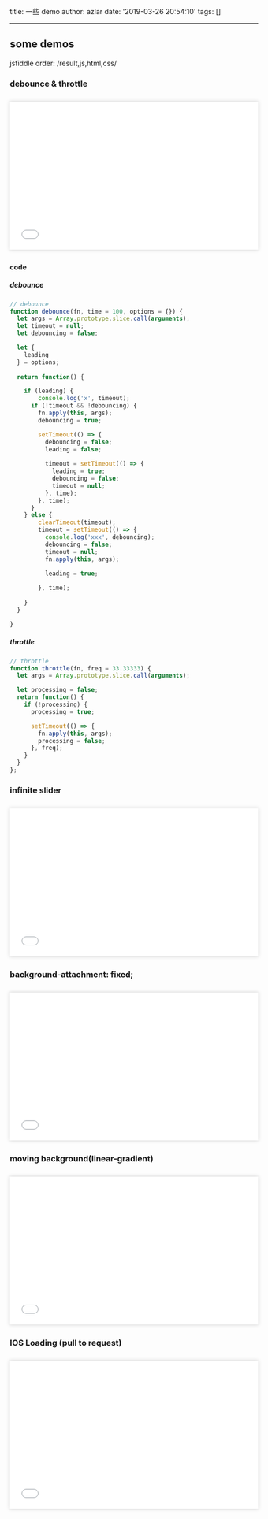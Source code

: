 title: 一些 demo
author: azlar
date: '2019-03-26 20:54:10'
tags: []

---

<!-- desc -->

## some demos
jsfiddle order: /result,js,html,css/

### debounce & throttle
<div style='margin: 27px 0;box-shadow: 0 0 7px 1px rgba(0,0,0, .15)'>
	<iframe width="100%" height="300" src="//jsfiddle.net/azlar/07ua649y/100/embedded/result,js,html,css/" allowfullscreen="allowfullscreen" allowpaymentrequest frameborder="0"></iframe>
</div>


#### code
##### debounce
```javascript
// debounce
function debounce(fn, time = 100, options = {}) {
  let args = Array.prototype.slice.call(arguments);
  let timeout = null;
  let debouncing = false;

  let {
    leading
  } = options;
  
  return function() {

    if (leading) {
    	console.log('x', timeout);
      if (!timeout && !debouncing) {
        fn.apply(this, args);
        debouncing = true;

        setTimeout(() => {
          debouncing = false;
          leading = false;
          
          timeout = setTimeout(() => {
            leading = true;
            debouncing = false;
            timeout = null;
          }, time);
        }, time);
      }
    } else {
      	clearTimeout(timeout);
        timeout = setTimeout(() => {
          console.log('xxx', debouncing);
          debouncing = false;
          timeout = null;
          fn.apply(this, args);
          
          leading = true;

        }, time);
    
    }
  }

}
```


##### throttle
```javascript
// throttle
function throttle(fn, freq = 33.33333) {
  let args = Array.prototype.slice.call(arguments);

  let processing = false;
  return function() {
    if (!processing) {
      processing = true;

      setTimeout(() => {
        fn.apply(this, args);
        processing = false;
      }, freq);
    }
  }
};
```


### infinite slider
<div style='margin: 27px 0;box-shadow: 0 0 7px 1px rgba(0,0,0, .15)'>
	<iframe width="100%" height="300" src="//jsfiddle.net/azlar/81pkteyc/193/embedded/result,js,html,css/" allowfullscreen="allowfullscreen" allowpaymentrequest frameborder="0"></iframe>
	
</div>	

### background-attachment: fixed;
<div style='margin: 27px 0;box-shadow: 0 0 7px 1px rgba(0,0,0, .15)'>
	<iframe width="100%" height="300" src="//jsfiddle.net/azlar/38wpfyLd/2/embedded/result,js,html,css/" allowfullscreen="allowfullscreen" allowpaymentrequest frameborder="0"></iframe>
</div>


### moving background(linear-gradient)
<div style='margin: 27px 0;box-shadow: 0 0 7px 1px rgba(0,0,0, .15)'>
	<iframe width="100%" height="300" src="//jsfiddle.net/azlar/koqc94eu/1/embedded/result,html,css/" allowfullscreen="allowfullscreen" allowpaymentrequest frameborder="0"></iframe>
</div>


### IOS Loading (pull to request)
<div style='margin: 27px 0;box-shadow: 0 0 7px 1px rgba(0,0,0, .15)'>
	<iframe width="100%" height="300" src="//jsfiddle.net/azlar/dg0j8ton/8/embedded/result,html,css/" allowfullscreen="allowfullscreen" allowpaymentrequest frameborder="0"></iframe>
</div>